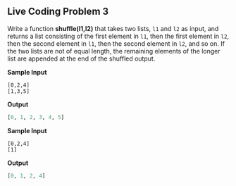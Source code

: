 ## Live Coding Problem 3

Write a function **shuffle(l1,l2)** that takes two lists, `l1` and `l2` as input, and returns a list consisting of the first element in `l1`, then the first element in `l2`, then the second element in `l1`, then the second element in `l2`, and so on. If the two lists are not of equal length, the remaining elements of the longer list are appended at the end of the shuffled output.

**Sample Input**

```
[0,2,4]
[1,3,5]
```

**Output**

```python
[0, 1, 2, 3, 4, 5]
```

**Sample Input**

```
[0,2,4]
[1]
```

**Output**

```python
[0, 1, 2, 4]
```

